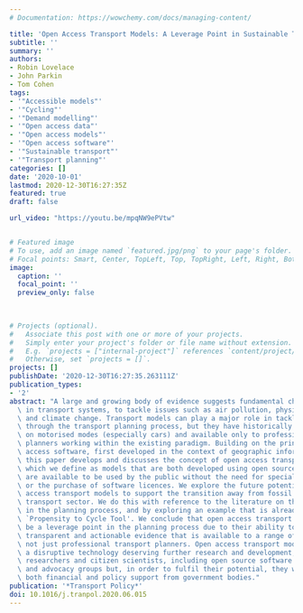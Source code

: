 ```yaml
---
# Documentation: https://wowchemy.com/docs/managing-content/

title: 'Open Access Transport Models: A Leverage Point in Sustainable Transport Planning'
subtitle: ''
summary: ''
authors:
- Robin Lovelace
- John Parkin
- Tom Cohen
tags:
- '"Accessible models"'
- '"Cycling"'
- '"Demand modelling"'
- '"Open access data"'
- '"Open access models"'
- '"Open access software"'
- '"Sustainable transport"'
- '"Transport planning"'
categories: []
date: '2020-10-01'
lastmod: 2020-12-30T16:27:35Z
featured: true
draft: false

url_video: "https://youtu.be/mpqNW9ePVtw"


# Featured image
# To use, add an image named `featured.jpg/png` to your page's folder.
# Focal points: Smart, Center, TopLeft, Top, TopRight, Left, Right, BottomLeft, Bottom, BottomRight.
image:
  caption: ''
  focal_point: ''
  preview_only: false
  
  

# Projects (optional).
#   Associate this post with one or more of your projects.
#   Simply enter your project's folder or file name without extension.
#   E.g. `projects = ["internal-project"]` references `content/project/deep-learning/index.md`.
#   Otherwise, set `projects = []`.
projects: []
publishDate: '2020-12-30T16:27:35.263111Z'
publication_types:
- '2'
abstract: "A large and growing body of evidence suggests fundamental changes are needed\
  \ in transport systems, to tackle issues such as air pollution, physical inactivity\
  \ and climate change. Transport models can play a major role in tackling these issues\
  \ through the transport planning process, but they have historically been focussed\
  \ on motorised modes (especially cars) and available only to professional transport\
  \ planners working within the existing paradigm. Building on the principles of open\
  \ access software, first developed in the context of geographic information systems,\
  \ this paper develops and discusses the concept of open access transport models,\
  \ which we define as models that are both developed using open source software and\
  \ are available to be used by the public without the need for specialist training\
  \ or the purchase of software licences. We explore the future potential of open\
  \ access transport models to support the transition away from fossil fuels in the\
  \ transport sector. We do this with reference to the literature on the use of tools\
  \ in the planning process, and by exploring an example that is already in use: the\
  \ `Propensity to Cycle Tool'. We conclude that open access transport models can\
  \ be a leverage point in the planning process due to their ability to provide robust,\
  \ transparent and actionable evidence that is available to a range of stakeholders,\
  \ not just professional transport planners. Open access transport models represent\
  \ a disruptive technology deserving further research and development, by planners,\
  \ researchers and citizen scientists, including open source software developers\
  \ and advocacy groups but, in order to fulfil their potential, they will require\
  \ both financial and policy support from government bodies."
publication: '*Transport Policy*'
doi: 10.1016/j.tranpol.2020.06.015
---
```


